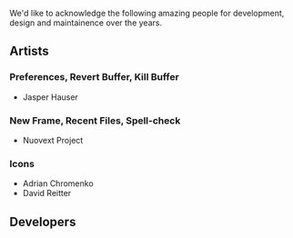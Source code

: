 We'd like to acknowledge the following amazing people for development, design and maintainence over the years.

## Artists

### Preferences, Revert Buffer, Kill Buffer

- Jasper Hauser

### New Frame, Recent Files, Spell-check

- Nuovext Project

### Icons

- Adrian Chromenko 
- David Reitter

## Developers
